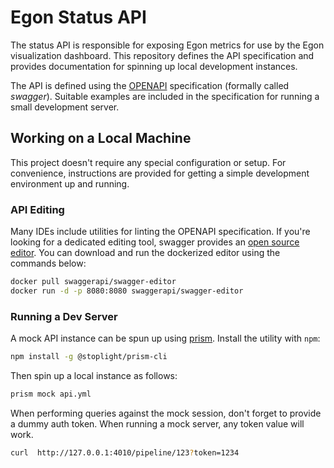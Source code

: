 # Egon Status API

The status API is responsible for exposing Egon metrics for use by the Egon visualization dashboard.
This repository defines the API specification and provides documentation for spinning up local development instances.

The API is defined using the [OPENAPI](https://www.openapis.org/) specification (formally called _swagger_).
Suitable examples are included in the specification for running a small development server.

## Working on a Local Machine

This project doesn't require any special configuration or setup.
For convenience, instructions are provided for getting a simple development environment up and running.

### API Editing

Many IDEs include utilities for linting the OPENAPI specification.
If you're looking for a dedicated editing tool, swagger provides
an [open source editor](https://swagger.io/tools/swagger-editor/).
You can download and run the dockerized editor using the commands below:

```bash
docker pull swaggerapi/swagger-editor
docker run -d -p 8080:8080 swaggerapi/swagger-editor
```

### Running a Dev Server

A mock API instance can be spun up using [prism](https://docs.stoplight.io/docs/prism/674b27b261c3c-overview).
Install the utility with `npm`:

```bash
npm install -g @stoplight/prism-cli
```

Then spin up a local instance as follows:

```bash
prism mock api.yml
```

When performing queries against the mock session, don't forget to provide a dummy auth token.
When running a mock server, any token value will work.

```bash
curl  http://127.0.0.1:4010/pipeline/123?token=1234
```